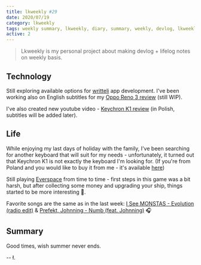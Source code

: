 ```yaml
---
title: lkweekly #29
date: 2020/07/19
category: lkweekly
tags: weekly summary, lkweekly, diary, summary, weekly, devlog, lkweekly2020
active: 2
---
```


> Lkweekly is my personal project about making devlog + lifelog notes on weekly basis.

## Technology

Still exploring available options for [writteli](https://github.com/writteli) app development. I've been working also on English subtitles for my [Oppo Reno 3 review](https://www.youtube.com/watch?v=Qmmk_b0aY3w) (still WIP).

I've also created new youtube video - [Keychron K1 review](https://www.youtube.com/watch?v=o2hk54lsrCM) (in Polish, subtitles will be added later).

## Life

While enjoying my last days of holiday with the family, I've been searching for another keyboard that will suit for my needs - unfortunately, it turned out that Keychron K1 is not exactly the keyboard I'm looking for. (If you're from Poland and you would like to buy it from me - it's available [here](https://allegrolokalnie.pl/oferta/keychron-k1-v4-87-klawiszy-rgb-bronze-switch))

Still playing [Everspace](https://store.playstation.com/pl-pl/product/EP1547-CUSA10572_00-EVERSPACE0000000) from time to time - first steps in this game was a bit harsh, but after collecting some money and upgrading your ship, things started to be more interesting 🤔.

Favorite songs are the same as in the last week: [I See MONSTAS - Evolution (radio edit)](https://open.spotify.com/track/2pMJ0kMQDDmf6TXwzeS8Xp?si=55yu_f7HTnmxIstWS9LBZQ) & [Prefekt, Johnning - Numb (feat. Johnning)](https://open.spotify.com/track/2vWWV8jfEZDPJXB6x7VJra?si=_R9X_3JLQXaJttodVcgM4g) 🎧

## Summary

Good times, wish summer never ends.

-- ł.
